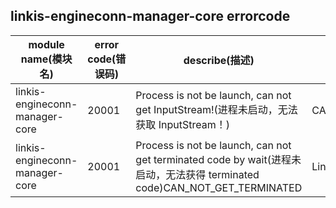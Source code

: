 ## linkis-engineconn-manager-core  errorcode

| module name(模块名) | error code(错误码)  | describe(描述) |enumeration name(枚举)| Exception Class(类名)|
| -------- | -------- | ----- |-----|-----|
|linkis-engineconn-manager-core |20001|Process is not be launch, can not get InputStream!(进程未启动，无法获取 InputStream！)|CAN_NOT_GET_INPUTSTREAM|LinkisECMErrorCodeSummary|
|linkis-engineconn-manager-core |20001|Process is not be launch, can not get terminated code by wait(进程未启动，无法获得 terminated code)CAN_NOT_GET_TERMINATED|LinkisECMErrorCodeSummary|

